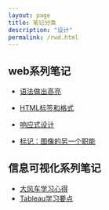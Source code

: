 ```yaml
---
layout: page
title: 笔记分类
description: "设计"
permalink: /rwd.html
---
```


## web系列笔记
- [语法做出高亮](https://kusumuxi.github.io//%E6%A0%87%E8%AE%B0-%E8%AF%AD%E6%B3%95%E9%AB%98%E4%BA%AE/)

- [HTML标签和格式](https://kusumuxi.github.io//HTML%E6%A0%87%E7%AD%BE%E5%92%8C%E6%A0%BC%E5%BC%8Fl-tags-and-formatting/)

- [响应式设计](https://kusumuxi.github.io//%E5%93%8D%E5%BA%94%E5%BC%8F%E8%AE%BE%E8%AE%A1-text-readability/)
- [标记：图像的另一个职能](https://kusumuxi.github.io//markup-more-images/)



## 信息可视化系列笔记
- [大风车学习心得]()
- [Tableau学习要点]()
